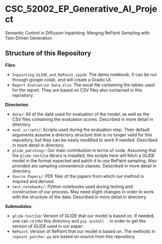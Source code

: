 # CSC_52002_EP_Generative_AI_Project
Semantic Control in Diffusion Inpainting: Merging RePaint Sampling with Text-Driven Generation

## Structure of this Repository

**Files**:
 * `Inpainting_GLIDE_and_RePaint.ipynb`: The demo notebook. It can be run through google colab, and will create a Gradio UI.
 * `Report Evaluation Data.xlsx`: The excel file containing the tables used for the report. They are based on CSV files also contained in this repository.

**Directories**:
 * `data/`: All of the data used for evaluation of the model, as well as the CSV files containing the evaluation scores. Described in more detail in directory.
 * `eval_scripts/`: Scripts used during the evaluation step. Their default arguments assume a directory structure that is no longer valid for this repository, but they can be easily modified to work if needed. Described in more detail in directory.
 * `glide_patching/`: Our main contribution in terms of code. Assuming that the `glide-text2im` library is installed, the scripts here will fetch a GLIDE model in the format expected and patch it to use RePaint sampling. Also provided are sampling convenience classes. Described in more detail in directory.
 * `Source Papers/`: PDF files of the papers from which our method is inspired and derived. 
 * `test_notebooks/`: Python notebooks used during testing and construction of our process. May need slight changes in order to work with the structure of the data. Described in more detail in directory.

**Submodules**:
 * `glide-text2im`: Version of GLIDE that our model is based on. If needed, one can `cd` into this directory and `pip install .` in order to get the version of GLIDE used in our paper.
 * `RePaint`: Version of RePaint that our model is based on. The methods in `repaint_patcher.py` are based on source from this repository.